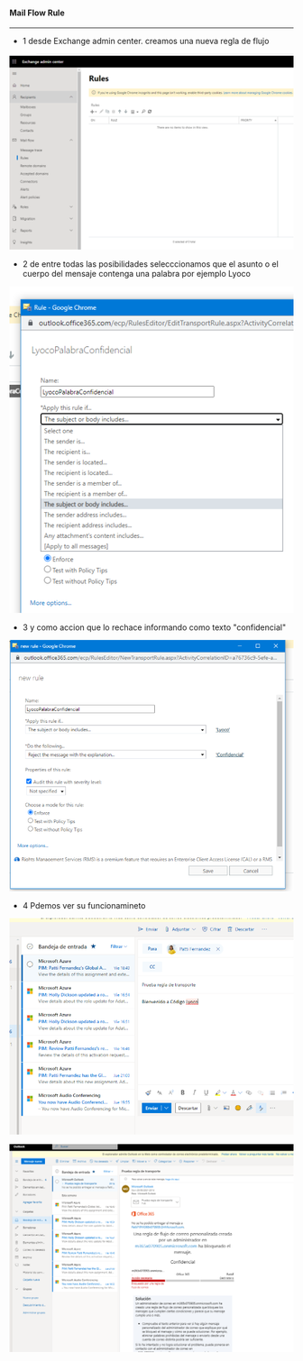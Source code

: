 #### Mail Flow Rule

---

- 1 desde Exchange admin center. creamos una nueva regla de flujo

![2_2001.PNG](./2_2001.PNG)

- 2  de entre todas las posibilidades selecccionamos que el asunto o el cuerpo del mensaje contenga una palabra por ejemplo Lyoco

![2_2001.PNG](./2_20021.PNG) 

- 3  y como accion que lo rechace informando como texto "confidencial"

![2_2001.PNG](./2_2002.PNG) 

- 4  Pdemos ver su funcionamineto

![2_2001.PNG](./2_2003.PNG) 


![2_2001.PNG](./2_2004.PNG) 




